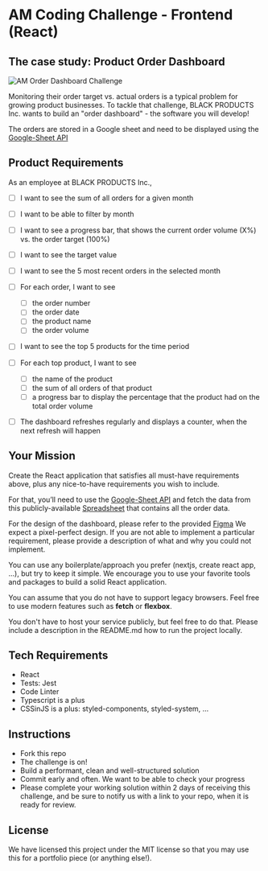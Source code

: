 # AM Coding Challenge - Frontend (React)

## The case study: Product Order Dashboard

![AM Order Dashboard Challenge](https://github.com/AM-code-treasure/coding-challenge-frontend/blob/react/Order-Dashboard-v2.png)

Monitoring their order target vs. actual orders is a typical problem for growing product businesses.
To tackle that challenge, BLACK PRODUCTS Inc. wants to build an "order dashboard" - the software you will develop!

The orders are stored in a Google sheet and need to be displayed using the [Google-Sheet API](https://developers.google.com/sheets/api)

## Product Requirements

As an employee at BLACK PRODUCTS Inc.,

- [ ] I want to see the sum of all orders for a given month
- [ ] I want to be able to filter by month
- [ ] I want to see a progress bar, that shows the current order volume (X%) vs. the order target (100%)
- [ ] I want to see the target value
- [ ] I want to see the 5 most recent orders in the selected month
- [ ] For each order, I want to see
  - [ ] the order number
  - [ ] the order date
  - [ ] the product name
  - [ ] the order volume
- [ ] I want to see the top 5 products for the time period
- [ ] For each top product, I want to see
  - [ ] the name of the product
  - [ ] the sum of all orders of that product 
  - [ ] a progress bar to display the percentage that the product had on the total order volume
- [ ] The dashboard refreshes regularly and displays a counter, when the next refresh will happen


## Your Mission

Create the React application that satisfies all must-have requirements above, plus any nice-to-have requirements you wish to include.

For that, you’ll need to use the [Google-Sheet API](https://developers.google.com/sheets/api) and fetch the data from this publicly-available [Spreadsheet](https://docs.google.com/spreadsheets/d/1La-EJVOrNt3AwWHYvhuCQ5SRtFE9h_kYjgx0dau1HN4/edit?usp=sharing) that contains all the order data.

For the design of the dashboard, please refer to the provided [Figma](https://www.figma.com/file/bJINBUw3xoVfpbQ1BkPzs6/Untitled?node-id=1%3A2)
We expect a pixel-perfect design. If you are not able to implement a particular requirement, please provide a description of what and why you could not implement.

You can use any boilerplate/approach you prefer (nextjs, create react app, ...), but try to keep it simple. We encourage you to use your favorite tools and packages to build a solid React application.

You can assume that you do not have to support legacy browsers. Feel free to use modern features such as **fetch** or **flexbox**.

You don't have to host your service publicly, but feel free to do that.
Please include a description in the README.md how to run the project locally.

## Tech Requirements

- React
- Tests: Jest
- Code Linter
- Typescript is a plus
- CSSinJS is a plus: styled-components, styled-system, ...

## Instructions

- Fork this repo
- The challenge is on!
- Build a performant, clean and well-structured solution
- Commit early and often. We want to be able to check your progress
- Please complete your working solution within 2 days of receiving this challenge, and be sure to notify us with a link to your repo, when it is ready for review.

## License

We have licensed this project under the MIT license so that you may use this for a portfolio piece (or anything else!).

